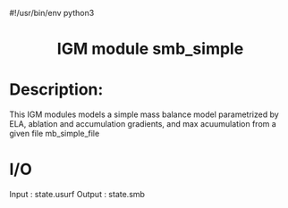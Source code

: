 #!/usr/bin/env python3

### <h1 align="center" id="title">IGM module smb_simple </h1>

# Description:

This IGM modules models a simple mass balance model  parametrized by ELA, ablation
and accumulation gradients, and max acuumulation from a given file mb_simple_file

# I/O

Input  : state.usurf
Output : state.smb
